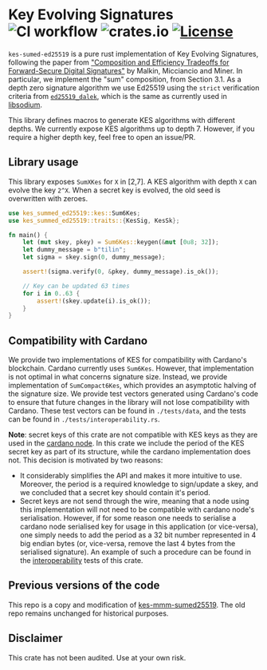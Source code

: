 # Key Evolving Signatures ![CI workflow](https://github.com/input-output-hk/kes/actions/workflows/ci.yml/badge.svg) ![crates.io](https://img.shields.io/crates/v/kes-summed-ed25519.svg) [![License](https://img.shields.io/badge/License-Apache_2.0-blue.svg)](https://opensource.org/licenses/Apache-2.0)

`kes-sumed-ed25519` is a pure rust implementation of Key Evolving Signatures, following the paper 
from ["Composition and Efficiency Tradeoffs for Forward-Secure Digital Signatures"](https://eprint.iacr.org/2001/034)
by Malkin, Micciancio and Miner. In particular, we implement the "sum" composition, from Section
3.1. As a depth zero signature algorithm we use Ed25519 using the `strict` verification criteria from
[`ed25519_dalek`](https://github.com/dalek-cryptography/ed25519-dalek), which is the same as currently
used in [libsodium](https://github.com/jedisct1/libsodium). 

This library defines macros to generate KES algorithms with different depths. We currently expose KES
algorithms up to depth 7. However, if you require a higher depth key, feel free to open an
issue/PR. 

## Library usage
This library exposes `SumXKes` for `X` in [2,7]. A KES algorithm with depth `X` can evolve the key 
`2^X`. When a secret key is evolved, the old seed is overwritten with zeroes. 

```rust
use kes_summed_ed25519::kes::Sum6Kes;
use kes_summed_ed25519::traits::{KesSig, KesSk};

fn main() {
    let (mut skey, pkey) = Sum6Kes::keygen(&mut [0u8; 32]);
    let dummy_message = b"tilin";
    let sigma = skey.sign(0, dummy_message);

    assert!(sigma.verify(0, &pkey, dummy_message).is_ok());

    // Key can be updated 63 times                         
    for i in 0..63 {
        assert!(skey.update(i).is_ok());
    }
}                                                          
```

## Compatibility with Cardano
We provide two implementations of KES for compatibility with Cardano's blockchain. Cardano currently
uses `Sum6Kes`. However, that implementation is not optimal in what concerns signature size. Instead,
we provide implementation of `SumCompact6Kes`, which provides an asymptotic halving of the signature
size. We provide test vectors generated using Cardano's code to ensure that future changes in the
library will not lose compatibility with Cardano. These test vectors can be found in `./tests/data`, 
and the tests can be found in `./tests/interoperability.rs`.

**Note**: secret keys of this crate are not compatible with KES keys as they are used in the 
[cardano node](https://github.com/input-output-hk/cardano-node). In this crate we include the
period of the KES secret key as part of its structure, while the cardano implementation does not. 
This decision is motivated by two reasons:
* It considerably simplifies the API and makes it more intuitive to use. Moreover, the period is
  a required knowledge to sign/update a skey, and we concluded that a secret key should contain it's
  period.
* Secret keys are not send through the wire, meaning that a node using this implementation will not 
  need to be compatible with cardano node's serialisation. However, if for some reason one needs to
  serialise a cardano node serialised key for usage in this application (or vice-versa), one simply
  needs to add the period as a 32 bit number represented in 4 big endian bytes (or, vice-versa, 
  remove the last 4 bytes from the serialised signature). An example of such a procedure can be found
  in the [interoperability](./tests/interoperability.rs) tests of this crate.

## Previous versions of the code
This repo is a copy and modification of 
[kes-mmm-sumed25519](https://github.com/input-output-hk/kes-mmm-sumed25519). The old repo
remains unchanged for historical purposes. 

## Disclaimer
This crate has not been audited. Use at your own risk.
